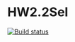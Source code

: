 # HW2.2Sel
[![Build status](https://ci.appveyor.com/api/projects/status/bhwdrbourbsor025?svg=true)](https://ci.appveyor.com/project/Danshin-alexey/hw2-2sel)
